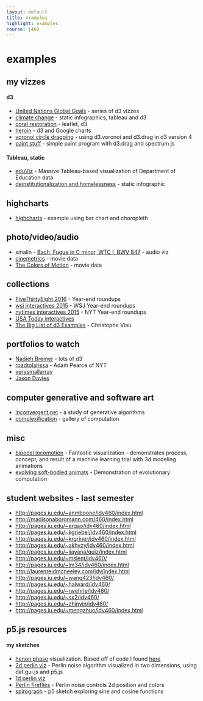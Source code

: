 ```yaml
---
layout: default
title: examples
highlight: examples
course: j460
---
```

# examples

## my vizzes
#### d3
 * [United Nations Global Goals](http://saplumira.com/unglobalgoals/) - series of d3 vizzes
 * [climate change](http://nagu.io/projects/climate-change) - static infographics, tableau and d3
 * [coral restoration](http://nagu.io/projects/coral) - leaflet, d3
 * [heroin](http://nagu.io/heroin/projects/coral) - d3 and Google charts
 * [voronoi circle dragging](http://codepen.io/novonagu/pen/oYZaPy) - using d3.voronoi and d3.drag in d3 version 4
 * [paint stuff](http://codepen.io/novonagu/pen/QGdvyw) - simple paint program with d3.drag and spectrum.js

#### Tableau, static
 * [eduViz](http://nagu.io/projects/eduviz/web/) - Massive Tableau-based visualization of Department of Education data
 * [deinstitutionalization and homelessness](http://nagu.io/projects/homeless/deins.pdf) - static infographic

## highcharts
 * [highcharts]({{site.baseurl}}/j460/viz/highcharts/) - example using bar chart and choropleth

## photo/video/audio
 * smalin - [Bach, Fugue in C minor, WTC I, BWV 847](https://youtu.be/0b93Bkdksek) - audio viz
 * [cinemetrics](http://cinemetrics.fredericbrodbeck.de/) - movie data
 * [The Colors of Motion](http://thecolorsofmotion.com/films) - movie data

## collections
 * [FiveThirtyEight 2016](https://fivethirtyeight.com/features/the-52-best-and-weirdest-charts-we-made-in-2016/?ex_cid=Weekly) - Year-end roundups
 * [wsj interactives 2015](http://graphics.wsj.com/wsj-interactives-2015/) - WSJ Year-end roundups
 * [nytimes interactives 2015](http://www.nytimes.com/interactive/2015/us/year-in-interactive-storytelling.html) - NYT Year-end roundups
 * [USA Today interactives](http://www.usatoday.com/topic/E01C4890-85A2-4E0B-A3DD-58BD88E71251/interactive-graphics/)
 * [The Big List of d3 Examples](http://christopheviau.com/d3list/gallery.html) - Christophe Viau

## portfolios to watch
 * [Nadieh Bremer](http://www.visualcinnamon.com/) - lots of d3
 * [roadtolarissa](http://roadtolarissa.com/) - Adam Pearce of NYT
 * [verysmallarray](http://www.verysmallarray.com/)
 * [Jason Davies](https://www.jasondavies.com/)

## computer generative and software art
 * [inconvergent.net](http://inconvergent.net/) - a study of generative algorithms
 * [complexification](http://www.complexification.net/gallery/) - gallery of computation

## misc
 * [bipedal locomotion](https://youtu.be/pgaEE27nsQw) - Fantastic visualization - demonstrates process, concept, and result of a machine learning trial with 3d modeling animations
 * [evolving soft-bodied animats](https://youtu.be/CXTZHHQ7ZiQ) - Demonstration of evolutionary computation

## student websites - last semester
 * <http://pages.iu.edu/~anmboone/idv460/index.html>
 * <http://madisonaborgmann.com/460/index.html>
 * <http://pages.iu.edu/~ergao/idv460/index.html>
 * <http://pages.iu.edu/~kgriebel/idv460/index.html>
 * <http://pages.iu.edu/~krgriner/idv460/index.html>
 * <http://pages.iu.edu/~akhyzy/idv460/index.html>
 * <http://pages.iu.edu/~jiayana/quiz/index.html>
 * <http://pages.iu.edu/~mslent/idv460/>
 * <http://pages.iu.edu/~lm34/idv460/index.html>
 * <http://laurenreidmcneeley.com/idv/index.html>
 * <http://pages.iu.edu/~wang423/idv460/>
 * <http://pages.iu.edu/~halward/idv460/>
 * <http://pages.iu.edu/~rwehrle/idv460/>
 * <http://pages.iu.edu/~sx2/idv460/>
 * <http://pages.iu.edu/~zhinyin/idv460/>
 * <http://pages.iu.edu/~mengzhuo/idv460/index.html>

## p5.js resources
#### my sketches
  * [henon phase](http://codepen.io/novonagu/pen/woLRwW) visualization. Based off of code I found [here](http://www.complexification.net/gallery/machines/henonPhase/)
  * [2d perlin viz](http://codepen.io/novonagu/pen/xRZqGJ) - Perlin noise algorithm visualized in two dimensions, using dat.gui.js and p5.js
  * [1d perlin viz]()
  * [Perlin fireflies](http://codepen.io/novonagu/pen/mOvNmx) - Perlin noise controls 2d position and colors
  * [spirograph](http://codepen.io/novonagu/pen/zoPBOY) - p5 sketch exploring sine and cosine functions

